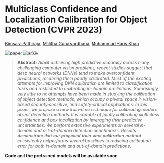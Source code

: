 # Multiclass Confidence and Localization Calibration for Object Detection (CVPR 2023)
[Bimsara Pathiraja](https://scholar.google.es/citations?hl=en&user=7ViSGnIAAAAJ), [Malitha Gunawardhana](https://scholar.google.com/citations?user=tsvNezcAAAAJ&hl=en), [Muhammad Haris Khan](https://scholar.google.com/citations?user=ZgERfFwAAAAJ&hl=en)

[![paper](https://img.shields.io/badge/CVF-Paper-42FF33)](https://openaccess.thecvf.com/content/ACCV2022/html/Sultana_Self-Distilled_Vision_Transformer_for_Domain_Generalization_ACCV_2022_paper.html) 
[![arXiv](https://img.shields.io/badge/arXiv-Paper-FFF933)](https://arxiv.org/pdf/2207.12392.pdf) 
<!-- [![Poster](https://img.shields.io/badge/Poster-PDF-8333FF)](https://drive.google.com/file/d/1MBe7aM6M9sNhbv6f94d7UkvzseJJDw2i/view?usp=share_link) 
[![Slides](https://img.shields.io/badge/Slides-PDF-87CEEB)](https://drive.google.com/file/d/1tM8CNjyM1EorlwA-Qv8LBmWO8Adf0MiN/view?usp=share_link)
[![Video](https://img.shields.io/badge/Video-Presentation-F9D371)](https://drive.google.com/file/d/1P0HsmlZSwX94fYs72UP9vcFeYGp7ZDeF/view?usp=share_link) -->

> **Abstract:** *Albeit achieving high predictive accuracy across many challenging computer vision problems, recent studies suggest that deep neural networks (DNNs) tend to make overconfident predictions, rendering them poorly calibrated. Most of the existing attempts for improving DNN calibration are limited to classification tasks and restricted to calibrating in-domain predictions. Surprisingly, very little to no attempts have been made in studying the calibration of object detection methods, which occupy a pivotal space in vision-based security-sensitive, and safety-critical applications. In this paper, we propose a new train-time technique for calibrating modern object detection methods. It is capable of jointly calibrating multiclass confidence and box localization by leveraging their predictive uncertainties. We perform extensive experiments on several in-domain and out-of-domain detection benchmarks. Results demonstrate that our proposed train-time calibration method consistently outperforms several baselines in reducing calibration error for both in-domain and out-of-domain predictions.*

**Code and the pretrained models will be available soon**
